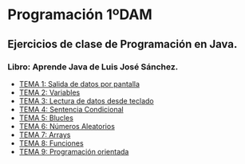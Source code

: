 ﻿# Programación 1ºDAM
## Ejercicios de clase de Programación en Java.
### Libro: Aprende Java de Luis José Sánchez.
* [TEMA 1: Salida de datos por pantalla](https://github.com/Miguelgm1693/ejercicios-java/tree/master/EJERCICIOS%20PRO%2001)
* [TEMA 2: Variables](https://github.com/Miguelgm1693/ejercicios-java/tree/master/EJERCICIOS%20PRO%2002)
* [TEMA 3: Lectura de datos desde teclado](https://github.com/Miguelgm1693/ejercicios-java/tree/master/EJERCICIOS%20PRO%2003)
* [TEMA 4: Sentencia Condicional](https://github.com/Miguelgm1693/ejercicios-java/tree/master/EJERCICIOS%20PRO%2004)
* [TEMA 5: Blucles](https://github.com/Miguelgm1693/ejercicios-java/tree/master/EJERCICIOS%20PRO%2005)
* [TEMA 6: Números Aleatorios](https://github.com/Miguelgm1693/ejercicios-java/tree/master/EJERCICIOS%20PRO%2006) 
* [TEMA 7: Arrays](https://github.com/Miguelgm1693/ejercicios-java/tree/master/EJERCICIOS%20PRO%2007)
* [TEMA 8: Funciones]()
* [TEMA 9: Programación orientada ](https://github.com/Miguelgm1693/ejercicios-java/tree/master/EJERCICIOS%20PRO%2008)